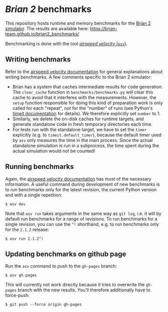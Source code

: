 # *Brian 2* benchmarks

This repository hosts runtime and memory benchmarks for the
[Brian 2 simulator](https://github.com/brian-team/brian2). The results are
available here: https://brian-team.github.io/brian2_benchmarks/

Benchmarking is done with the tool
[*airspeed velocity* (`asv`)](http://asv.readthedocs.io).
 
## Writing benchmarks
Refer to the [airspeed velocity documentation](http://asv.readthedocs.io/en/latest/writing_benchmarks.html)
for general explanations about writing benchmarks. A few comments specific to
the Brian 2 simulator:
* Brian has a system that caches intermediate results for code generation. The
  `clear_cache` function in `benchmarks/benchmarks.py` will clear this cache
  to avoid that it interferes with the measurements. However, the `setup`
  function responsible for doing this kind of preparation work is only called
  for each "repeat", not for the "number" of runs (see Python's
  [timeit documentation](https://docs.python.org/3/library/timeit.html) for
  details). We therefore explicitly set `number` to 1.
* Similarly, we delete the on-disk caches for runtime targets, and generate
  standalone code in fresh temporary directories each time.
* For tests run with the standalone target, we have to set the `timer`
  explicitly (e.g. to `timeit.default_timer`), because the default timer used by
  `asv` only measures the time in the main process. Since the actual standalone
  simulation is run in a subprocess, the time spent during the actual simulation
  would not be counted!


## Running benchmarks
Again, the [airspeed velocity documentation](http://asv.readthedocs.io/en/latest/using.html#running-benchmarks)
has most of the necessary information. A useful command during development of
new benchmarks is to run benchmarks only for the latest revision, the current
Python version and with a single repetition:
```console
$ asv dev
```

Note that `asv run` takes arguments in the same way as `git log`, i.e. it will
by default run benchmarks for a *range* of revisions. To run benchmarks for a
single revision, you can use the `^!` shorthand, e.g. to run benchmarks only
for the `2.1.2` release:
```console
$ asv run 2.1.2^!
```

## Updating benchmarks on github page
Run the `asv` command to push to the `gh-pages` branch:
```console
$ asv gh-pages
```
This will currently not work directly because it tries to overwrite the
`gh-pages` branch with the new results. You'll therefore additionally have to
force-push:
```console
$ git push --force origin gh-pages
```

